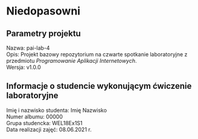 # Niedopasowni

## Parametry projektu

Nazwa:  pai-lab-4  
Opis:   Projekt bazowy repozytorium na czwarte spotkanie laboratoryjne z przedmiotu *Programowanie Aplikacji Internetowych*.  
Wersja: v1.0.0  

## Informacje o studencie wykonującym ćwiczenie laboratoryjne

Imię i nazwisko studenta:   Imię Nazwisko  
Numer albumu:               00000  
Grupa studencka:            WEL18Ex1S1  
Data realizacji zajęć:      08.06.2021 r.  
